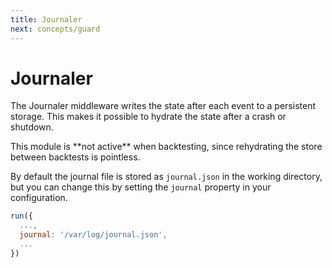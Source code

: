 ```yaml
---
title: Journaler
next: concepts/guard
---
```


# Journaler

The Journaler middleware writes the state after each event to a persistent storage. This makes it possible to hydrate the state after a crash or shutdown.

<div class="tile tile-centered tile-note tile-outside">
  <div class="tile-icon">
    <i class="icon icon-alert-triangle"></i>
  </div>
  <div class="tile-content">
    <p class="tile-subtitle">This module is **not active** when backtesting, since rehydrating the store between backtests is pointless.</p>
  </div>
</div>

By default the journal file is stored as `journal.json` in the working directory, but you can change this by setting the `journal` property in your configuration.

```javascript
run({
  ...,
  journal: '/var/log/journal.json',
  ...
})
```
